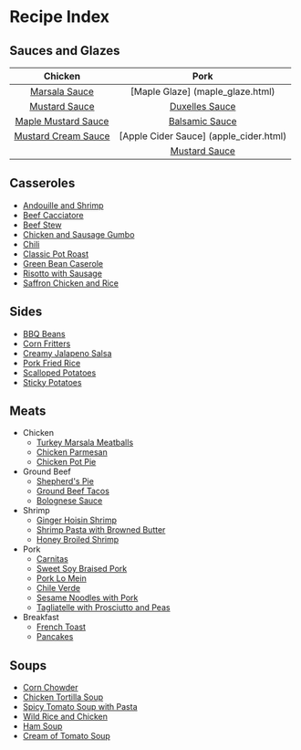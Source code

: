 # Recipe Index

## Sauces and Glazes


| Chicken         | Pork             |
| :-------:       | :----:           |
| [Marsala Sauce](marsala_sauce.html)   | [Maple Glaze] (maple_glaze.html)     |
| [Mustard Sauce](mustard_sauce.html)   | [Duxelles Sauce](duxelles_sauce.html)   |
| [Maple Mustard Sauce](maple_mustard.html) | [Balsamic Sauce](balsamic_sauce.html) |
| [Mustard Cream Sauce](mustard_cream_sauce.html) | [Apple Cider Sauce] (apple_cider.html) |
                                            | [Mustard Sauce](mustard_sauce.html) |



## Casseroles
* [Andouille and Shrimp](andouille_shrimp.html)
* [Beef Cacciatore](beef_cacciatore.html)
* [Beef Stew](beef_stew.html)
* [Chicken and Sausage Gumbo](chicken_sausage_gumbo.html)
* [Chili](chili.html)
* [Classic Pot Roast](pot_roast.html)
* [Green Bean Caserole](green_bean_caserole.html)
* [Risotto with Sausage](risotto_with_sausage.html)
* [Saffron Chicken and Rice](saffron_chicken.html)


## Sides

  * [BBQ Beans](bbq_beans.html)
  * [Corn Fritters](corn_fritters.html)
  * [Creamy Jalapeno Salsa](creamy_jalapeno.html)
  * [Pork Fried Rice](pork_fried_rice.html)
  * [Scalloped Potatoes](scalloped_potatoes.html)
  * [Sticky Potatoes](sticky_potatoes.html)

## Meats
* Chicken
  * [Turkey Marsala Meatballs](marsala_meatballs.html)
  * [Chicken Parmesan](chicken_parm.html)
  * [Chicken Pot Pie](chicken_pot_pie.html)
* Ground Beef
  * [Shepherd's Pie](shepherds_pie.html)
  * [Ground Beef Tacos](ground_beef_tacos.html)
  * [Bolognese Sauce](bolognese_sauce.html)
* Shrimp
  * [Ginger Hoisin Shrimp](ginger_hoisin_shrimp.html)
  * [Shrimp Pasta with Browned Butter](shrimp_browned_butter.html)
  * [Honey Broiled Shrimp](honey_broiled_shrimp.html)
* Pork
  * [Carnitas](carnitas.html)
  * [Sweet Soy Braised Pork](sweet_soy_port.html)
  * [Pork Lo Mein](pork_lo_mein.html)
  * [Chile Verde](chile_verde.html)
  * [Sesame Noodles with Pork](sesame_pork_noodles.html)
  * [Tagliatelle with Prosciutto and Peas](tagliatelle_peas.html)
* Breakfast
  * [French Toast](french_toast.html)
  * [Pancakes](pancakes.html)


## Soups
* [Corn Chowder](corn_chowder.html)
* [Chicken Tortilla Soup](tortilla_soup.html)
* [Spicy Tomato Soup with Pasta](spicy_tomato_soup.html)
* [Wild Rice and Chicken](wild_rice_soup.html)
* [Ham Soup](ham_soup.html)
* [Cream of Tomato Soup](tomato_soup.html)
